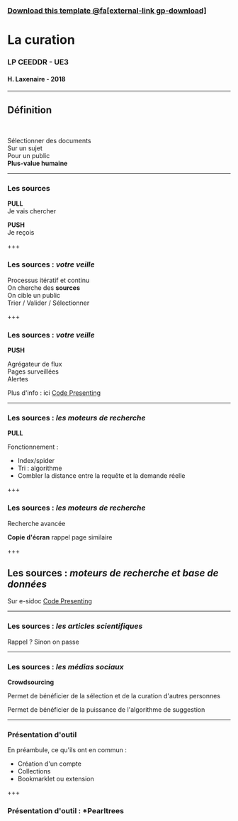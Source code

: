 
<!--Memento-->

<!-- Permet de personnaliser le texte qui apparait dans TOC-->
<!-- @title[titre modifié]-->

<!-- Permet d'avoir un cartouche autour du titre-->
<!--<p><span class="slide-title">JavaScript Block</span></p>-->

<!--permet d'ajouter une icone : https://fontawesome.com/icons?d=gallery-->
<!--@fa[arrows]-->

### [Download this template @fa[external-link gp-download]](https://gitpitch.com/template/download/sunkist)



# La curation

### LP CEEDDR - UE3 
#### H. Laxenaire - 2018

---

## Définition

<br> <!--permet de sauter une ligne-->


<!--Mettre à gauche-->


Sélectionner des documents  
Sur un sujet  
Pour un public  
**Plus-value humaine**

---

### Les sources

**PULL**  
Je vais chercher  

**PUSH**  
Je reçois  

+++

### Les sources : *votre veille*

Processus itératif et continu  
On cherche des **sources**  
On cible un public  
Trier / Valider / Sélectionner

+++

### Les sources : *votre veille*

**PUSH**  

Agrégateur de flux  
Pages surveillées  
Alertes  

Plus d'info : ici [Code Presenting](https://github.com/gitpitch/gitpitch/wiki/Code-Presenting)

---

### Les sources : *les moteurs de recherche*

**PULL**

Fonctionnement :

* Index/spider
* Tri : algorithme
* Combler la distance entre la requête et la demande réelle

+++

### Les sources : *les moteurs de recherche*

Recherche avancée

**Copie d'écran** rappel page similaire

+++

## Les sources : *moteurs de recherche et base de données*

Sur e-sidoc
[Code Presenting](https://github.com/gitpitch/gitpitch/wiki/Code-Presenting)

---

### Les sources : *les articles scientifiques*

Rappel ?
Sinon on passe

---

### Les sources : *les médias sociaux*

**Crowdsourcing**

Permet de bénéficier de la sélection et de la curation d'autres personnes

<!--Ex. Pearltrees-->

Permet de bénéficier de la puissance de l'algorithme de suggestion

<!--Ex. Pinterest-->


---

### Présentation d'outil

En préambule, ce qu'ils ont en commun :   
- Création d'un compte
- Collections
- Bookmarklet ou extension

+++

### Présentation d'outil : *Pearltrees







